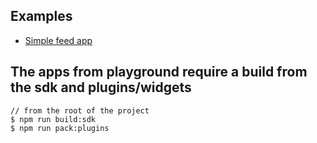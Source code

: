 ## Examples

- [Simple feed app](./ui/feed-app)

## The apps from playground require a build from the sdk and plugins/widgets

```shell script
// from the root of the project
$ npm run build:sdk
$ npm run pack:plugins
```
